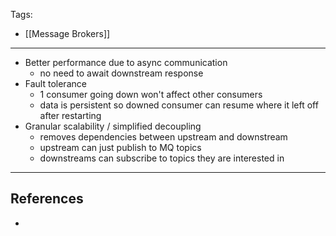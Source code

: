 Tags:
- [[Message Brokers]]
---
- Better performance due to async communication
	- no need to await downstream response
- Fault tolerance
	- 1 consumer going down won't affect other consumers
	- data is persistent so downed consumer can resume where it left off after restarting
- Granular scalability / simplified decoupling
	- removes dependencies between upstream and downstream
	- upstream can just publish to MQ topics
	- downstreams can subscribe to topics they are interested in

---
## References
- 